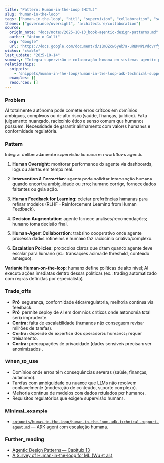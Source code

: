 ```yaml
---
title: "Pattern: Human-in-the-Loop (HITL)"
slug: "human-in-the-loop"
tags: ["human-in-the-loop", "hitl", "supervision", "collaboration", "safety", "agentic-pattern"]
themes: ["governance/oversight", "architecture/collaboration"]
source:
  origin_note: "docs/notes/2025-10-13_book-agentic-design-patterns.md"
  author: "Antonio Gulli"
  org: "Google"
  url: "https://docs.google.com/document/d/1ImOZcw6yeb7a-uRBMNP1VdovYfyip4IdsAcLu9yue-0/edit?usp=sharing"
status: "stable"
last_update: "2025-10-14"
summary: "Integra supervisão e colaboração humana em sistemas agentic para garantir qualidade, segurança e decisões éticas em contextos complexos ou de alto risco."
relationships:
  snippets:
    - "snippets/human-in-the-loop/human-in-the-loop-adk-technical-support-agent.md"
  examples: []
  resources: []
---
```


### Problem

AI totalmente autônoma pode cometer erros críticos em domínios ambíguos, complexos ou de alto risco (saúde, finanças, jurídico). Falta julgamento nuançado, raciocínio ético e senso comum que humanos possuem. Necessidade de garantir alinhamento com valores humanos e conformidade regulatória.

### Pattern

Integrar deliberadamente supervisão humana em workflows agentic:

1. **Human Oversight**: monitorar performance do agente via dashboards, logs ou alertas em tempo real.

2. **Intervention & Correction**: agente pode solicitar intervenção humana quando encontra ambiguidade ou erro; humano corrige, fornece dados faltantes ou guia ação.

3. **Human Feedback for Learning**: coletar preferências humanas para refinar modelos (RLHF - Reinforcement Learning from Human Feedback).

4. **Decision Augmentation**: agente fornece análises/recomendações; humano toma decisão final.

5. **Human-Agent Collaboration**: trabalho cooperativo onde agente processa dados rotineiros e humano faz raciocínio criativo/complexo.

6. **Escalation Policies**: protocolos claros que ditam quando agente deve escalar para humano (ex.: transações acima de threshold, conteúdo ambíguo).

**Variante Human-on-the-loop**: humano define políticas de alto nível; AI executa ações imediatas dentro dessas políticas (ex.: trading automatizado com regras definidas por especialista).

### Trade_offs

- **Pró:** segurança, conformidade ética/regulatória, melhoria contínua via feedback.
- **Pró:** permite deploy de AI em domínios críticos onde autonomia total seria imprudente.
- **Contra:** falta de escalabilidade (humanos não conseguem revisar milhões de tarefas).
- **Contra:** depende de expertise dos operadores humanos; requer treinamento.
- **Contra:** preocupações de privacidade (dados sensíveis precisam ser anonimizados).

### When_to_use

- Domínios onde erros têm consequências severas (saúde, finanças, autônomo).
- Tarefas com ambiguidade ou nuance que LLMs não resolvem confiavelmente (moderação de conteúdo, suporte complexo).
- Melhoria contínua de modelos com dados rotulados por humanos.
- Requisitos regulatórios que exigem supervisão humana.

### Minimal_example

- [`snippets/human-in-the-loop/human-in-the-loop-adk-technical-support-agent.md`](../snippets/human-in-the-loop-adk-technical-support-agent.md) — ADK agent com escalação humana.

### Further_reading

- [Agentic Design Patterns — Capítulo 13](https://docs.google.com/document/d/1ImOZcw6yeb7a-uRBMNP1VdovYfyip4IdsAcLu9yue-0/edit?usp=sharing)
- [A Survey of Human-in-the-loop for ML (Wu et al.)](https://arxiv.org/abs/2108.00941)
